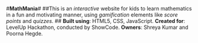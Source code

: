 #**MathMania**#
##This is an *interactive* website for kids to learn mathematics in a fun and motivating manner, using *gamification* elements like *score points* and *quizzes*. ##
**Built using**: HTML5, CSS, JavaScript.
**Created for**: LevelUp Hackathon, conducted by ShowCode. 
**Owners**: Shreya Kumar and Poorna Hegde.
